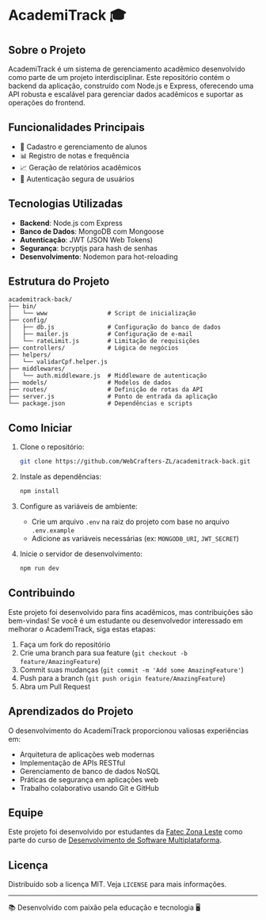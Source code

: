 # AcademiTrack 🎓

## Sobre o Projeto

AcademiTrack é um sistema de gerenciamento acadêmico desenvolvido como parte de um projeto interdisciplinar. Este repositório contém o backend da aplicação, construído com Node.js e Express, oferecendo uma API robusta e escalável para gerenciar dados acadêmicos e suportar as operações do frontend.

## Funcionalidades Principais

- 📝 Cadastro e gerenciamento de alunos
- 📊 Registro de notas e frequência
- 📈 Geração de relatórios acadêmicos
- 🔐 Autenticação segura de usuários

## Tecnologias Utilizadas

- **Backend**: Node.js com Express
- **Banco de Dados**: MongoDB com Mongoose
- **Autenticação**: JWT (JSON Web Tokens)
- **Segurança**: bcryptjs para hash de senhas
- **Desenvolvimento**: Nodemon para hot-reloading

## Estrutura do Projeto

```
academitrack-back/
├── bin/
│   └── www                 # Script de inicialização
├── config/
│   ├── db.js               # Configuração do banco de dados
│   ├── mailer.js           # Configuração de e-mail
│   └── rateLimit.js        # Limitação de requisições
├── controllers/            # Lógica de negócios
├── helpers/
│   └── validarCpf.helper.js
├── middlewares/
│   └── auth.middleware.js  # Middleware de autenticação
├── models/                 # Modelos de dados
├── routes/                 # Definição de rotas da API
├── server.js               # Ponto de entrada da aplicação
└── package.json            # Dependências e scripts
```

## Como Iniciar

1. Clone o repositório:
   ```bash
   git clone https://github.com/WebCrafters-ZL/academitrack-back.git
   ```

2. Instale as dependências:
   ```bash
   npm install
   ```

3. Configure as variáveis de ambiente:
   - Crie um arquivo `.env` na raiz do projeto com base no arquivo `.env.example`
   - Adicione as variáveis necessárias (ex: `MONGODB_URI`, `JWT_SECRET`)

4. Inicie o servidor de desenvolvimento:
   ```bash
   npm run dev
   ```

## Contribuindo

Este projeto foi desenvolvido para fins acadêmicos, mas contribuições são bem-vindas! Se você é um estudante ou desenvolvedor interessado em melhorar o AcademiTrack, siga estas etapas:

1. Faça um fork do repositório
2. Crie uma branch para sua feature (`git checkout -b feature/AmazingFeature`)
3. Commit suas mudanças (`git commit -m 'Add some AmazingFeature'`)
4. Push para a branch (`git push origin feature/AmazingFeature`)
5. Abra um Pull Request

## Aprendizados do Projeto

O desenvolvimento do AcademiTrack proporcionou valiosas experiências em:

- Arquitetura de aplicações web modernas
- Implementação de APIs RESTful
- Gerenciamento de banco de dados NoSQL
- Práticas de segurança em aplicações web
- Trabalho colaborativo usando Git e GitHub

## Equipe

Este projeto foi desenvolvido por estudantes da [Fatec Zona Leste](https://fateczl.cps.sp.gov.br/) como parte do curso de [Desenvolvimento de Software Multiplataforma](https://fateczl.cps.sp.gov.br/desenvolvimento-de-software-multiplataforma/).

## Licença

Distribuído sob a licença MIT. Veja `LICENSE` para mais informações.

---

📚 Desenvolvido com paixão pela educação e tecnologia 🖥️
